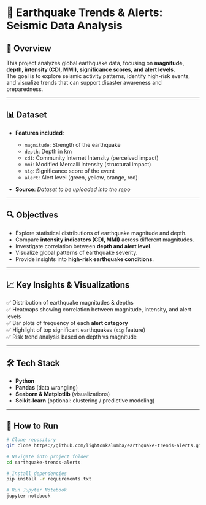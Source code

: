 # 🌋 Earthquake Trends & Alerts: Seismic Data Analysis  

## 📌 Overview  
This project analyzes global earthquake data, focusing on **magnitude, depth, intensity (CDI, MMI), significance scores, and alert levels**.  
The goal is to explore seismic activity patterns, identify high-risk events, and visualize trends that can support disaster awareness and preparedness.  

---

## 📊 Dataset  
- **Features included**:  
  - `magnitude`: Strength of the earthquake  
  - `depth`: Depth in km  
  - `cdi`: Community Internet Intensity (perceived impact)  
  - `mmi`: Modified Mercalli Intensity (structural impact)  
  - `sig`: Significance score of the event  
  - `alert`: Alert level (green, yellow, orange, red)  

- **Source**: *Dataset to be uploaded into the repo*  

---

## 🔍 Objectives  
- Explore statistical distributions of earthquake magnitude and depth.  
- Compare **intensity indicators (CDI, MMI)** across different magnitudes.  
- Investigate correlation between **depth and alert level**.  
- Visualize global patterns of earthquake severity.  
- Provide insights into **high-risk earthquake conditions**.  

---

## 📈 Key Insights & Visualizations  
✅ Distribution of earthquake magnitudes & depths  
✅ Heatmaps showing correlation between magnitude, intensity, and alert levels  
✅ Bar plots of frequency of each **alert category**  
✅ Highlight of top significant earthquakes (`sig` feature)  
✅ Risk trend analysis based on depth vs magnitude  

---

## 🛠️ Tech Stack  
- **Python**  
- **Pandas** (data wrangling)  
- **Seaborn & Matplotlib** (visualizations)  
- **Scikit-learn** (optional: clustering / predictive modeling)  

---

## 🚀 How to Run  
```bash
# Clone repository
git clone https://github.com/lightonkalumba/earthquake-trends-alerts.git

# Navigate into project folder
cd earthquake-trends-alerts

# Install dependencies
pip install -r requirements.txt

# Run Jupyter Notebook
jupyter notebook
